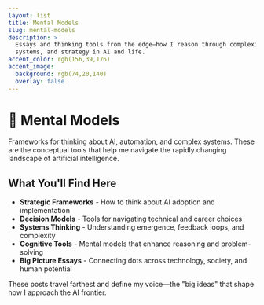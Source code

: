 ```yaml
---
layout: list
title: Mental Models
slug: mental-models
description: >
  Essays and thinking tools from the edge—how I reason through complexity, 
  systems, and strategy in AI and life.
accent_color: rgb(156,39,176)
accent_image:
  background: rgb(74,20,140)
  overlay: false
---
```


# 🧠 Mental Models

Frameworks for thinking about AI, automation, and complex systems. These are the conceptual tools that help me navigate the rapidly changing landscape of artificial intelligence.

## What You'll Find Here

- **Strategic Frameworks** - How to think about AI adoption and implementation
- **Decision Models** - Tools for navigating technical and career choices
- **Systems Thinking** - Understanding emergence, feedback loops, and complexity
- **Cognitive Tools** - Mental models that enhance reasoning and problem-solving
- **Big Picture Essays** - Connecting dots across technology, society, and human potential

These posts travel farthest and define my voice—the "big ideas" that shape how I approach the AI frontier. 